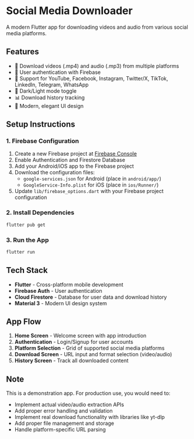 # Social Media Downloader

A modern Flutter app for downloading videos and audio from various social media platforms.

## Features

- 🎥 Download videos (.mp4) and audio (.mp3) from multiple platforms
- 🔐 User authentication with Firebase
- 📱 Support for YouTube, Facebook, Instagram, Twitter/X, TikTok, LinkedIn, Telegram, WhatsApp
- 🌙 Dark/Light mode toggle
- 📊 Download history tracking
- 🎨 Modern, elegant UI design

## Setup Instructions

### 1. Firebase Configuration
1. Create a new Firebase project at [Firebase Console](https://console.firebase.google.com/)
2. Enable Authentication and Firestore Database
3. Add your Android/iOS app to the Firebase project
4. Download the configuration files:
   - `google-services.json` for Android (place in `android/app/`)
   - `GoogleService-Info.plist` for iOS (place in `ios/Runner/`)
5. Update `lib/firebase_options.dart` with your Firebase project configuration

### 2. Install Dependencies
```bash
flutter pub get
```

### 3. Run the App
```bash
flutter run
```

## Tech Stack

- **Flutter** - Cross-platform mobile development
- **Firebase Auth** - User authentication
- **Cloud Firestore** - Database for user data and download history
- **Material 3** - Modern UI design system

## App Flow

1. **Home Screen** - Welcome screen with app introduction
2. **Authentication** - Login/Signup for user accounts
3. **Platform Selection** - Grid of supported social media platforms
4. **Download Screen** - URL input and format selection (video/audio)
5. **History Screen** - Track all downloaded content

## Note

This is a demonstration app. For production use, you would need to:
- Implement actual video/audio extraction APIs
- Add proper error handling and validation
- Implement real download functionality with libraries like yt-dlp
- Add proper file management and storage
- Handle platform-specific URL parsing

